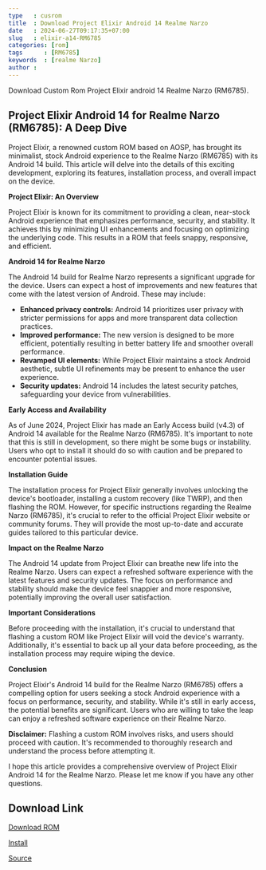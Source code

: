 ```yaml
---
type   : cusrom
title  : Download Project Elixir Android 14 Realme Narzo
date   : 2024-06-27T09:17:35+07:00
slug   : elixir-a14-RM6785
categories: [rom]
tags      : [RM6785]
keywords  : [realme Narzo]
author : 
---
```


Download Custom Rom Project Elixir android 14 Realme Narzo (RM6785).

## Project Elixir Android 14 for Realme Narzo (RM6785): A Deep Dive

Project Elixir, a renowned custom ROM based on AOSP, has brought its minimalist, stock Android experience to the Realme Narzo (RM6785) with its Android 14 build. This article will delve into the details of this exciting development, exploring its features, installation process, and overall impact on the device.

**Project Elixir: An Overview**

Project Elixir is known for its commitment to providing a clean, near-stock Android experience that emphasizes performance, security, and stability. It achieves this by minimizing UI enhancements and focusing on optimizing the underlying code. This results in a ROM that feels snappy, responsive, and efficient.

**Android 14 for Realme Narzo**

The Android 14 build for Realme Narzo represents a significant upgrade for the device. Users can expect a host of improvements and new features that come with the latest version of Android. These may include:

*   **Enhanced privacy controls:** Android 14 prioritizes user privacy with stricter permissions for apps and more transparent data collection practices.
*   **Improved performance:** The new version is designed to be more efficient, potentially resulting in better battery life and smoother overall performance.
*   **Revamped UI elements:** While Project Elixir maintains a stock Android aesthetic, subtle UI refinements may be present to enhance the user experience.
*   **Security updates:** Android 14 includes the latest security patches, safeguarding your device from vulnerabilities.

**Early Access and Availability**

As of June 2024, Project Elixir has made an Early Access build (v4.3) of Android 14 available for the Realme Narzo (RM6785). It's important to note that this is still in development, so there might be some bugs or instability. Users who opt to install it should do so with caution and be prepared to encounter potential issues.

**Installation Guide**

The installation process for Project Elixir generally involves unlocking the device's bootloader, installing a custom recovery (like TWRP), and then flashing the ROM. However, for specific instructions regarding the Realme Narzo (RM6785), it's crucial to refer to the official Project Elixir website or community forums. They will provide the most up-to-date and accurate guides tailored to this particular device.

**Impact on the Realme Narzo**

The Android 14 update from Project Elixir can breathe new life into the Realme Narzo. Users can expect a refreshed software experience with the latest features and security updates. The focus on performance and stability should make the device feel snappier and more responsive, potentially improving the overall user satisfaction.

**Important Considerations**

Before proceeding with the installation, it's crucial to understand that flashing a custom ROM like Project Elixir will void the device's warranty. Additionally, it's essential to back up all your data before proceeding, as the installation process may require wiping the device.

**Conclusion**

Project Elixir's Android 14 build for the Realme Narzo (RM6785) offers a compelling option for users seeking a stock Android experience with a focus on performance, security, and stability. While it's still in early access, the potential benefits are significant. Users who are willing to take the leap can enjoy a refreshed software experience on their Realme Narzo.

**Disclaimer:** Flashing a custom ROM involves risks, and users should proceed with caution. It's recommended to thoroughly research and understand the process before attempting it.

I hope this article provides a comprehensive overview of Project Elixir Android 14 for the Realme Narzo. Please let me know if you have any other questions.

## Download Link
[Download ROM](https://www.pling.com/p/1687585/)

[Install](https://github.com/ProjectElixir-Devices/Wiki/blob/UNO/RM6785.md)

[Source](https://projectelixiros.com/device/RealmeNarzo)

